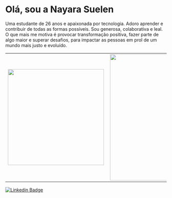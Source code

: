 


<h1>Olá, sou a Nayara Suelen</h1>
<p>Uma estudante de 26 anos e apaixonada por tecnologia. Adoro aprender e contribuir de todas as formas possíveis. Sou generosa, colaborativa e leal. O que mais me motiva é provocar transformação positiva, fazer parte de algo maior e superar desafios, para impactar as pessoas em prol de um mundo mais justo e evoluído.</p>
<center>
<table>
    <tr>
        <td><img width="300px" align="left" src="https://github-readme-stats.vercel.app/api/top-langs/?username=NayDev&hide=html&layout=compact&theme=buefy" /></td>
        <td><img width="395px" align="left" src="https://github-readme-stats.vercel.app/api?username=NayDev&theme=buefy"/></td>
    </tr>   
</table>
</center>

<!--
**NayDev/NayDev** is a ✨ _special_ ✨ repository because its `README.md` (this file) appears on your GitHub profile.

Here are some ideas to get you started:

- 🔭 I’m currently working on ...
- 🌱 I’m currently learning ...
- 👯 I’m looking to collaborate on ...
- 🤔 I’m looking for help with ...
- 💬 Ask me about ...
- 📫 How to reach me: ...
- 😄 Pronouns: ...
- ⚡ Fun fact: ...
-->




[![Linkedin Badge](https://img.shields.io/badge/-Nayara-blue?style=flat-square&logo=Linkedin&logoColor=white&link=https://www.linkedin.com/in/nayara-suelen-382420137/)](https://www.linkedin.com/in/nayara-suelen-382420137/) 
